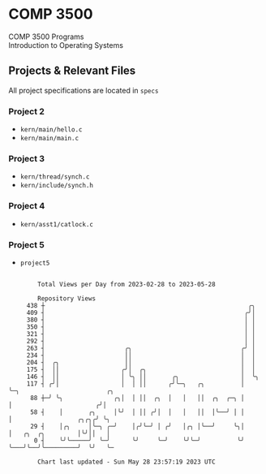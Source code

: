 # COMP 3500
COMP 3500 Programs  
Introduction to Operating Systems  
## Projects & Relevant Files
All project specifications are located in `specs`
### Project 2
- `kern/main/hello.c`
- `kern/main/main.c`
### Project 3
- `kern/thread/synch.c`
- `kern/include/synch.h`
### Project 4
- `kern/asst1/catlock.c`
### Project 5
- `project5`

```

        Total Views per Day from 2023-02-28 to 2023-05-28

        Repository Views
     438 ┼                                                        ╭╮
     409 ┤                                                       ╭╯│
     380 ┤                                                       │ │
     350 ┤                                                       │ │
     321 ┤                                                       │ │
     292 ┤                                                       │ │
     263 ┤                      ╭╮                              ╭╯ │
     234 ┤                      ││                              │  │
     204 ┤  ╭╮                  ││                              │  │
     175 ┤  ││                 ╭╯│  ╭╮                          │  │
     146 ┤  ││                 │ ╰╮ ││       ╭╮                 │  ╰╮
     117 ┤ ╭╯│                 │  │ ││      ╭╯╰─╮   ╭╮          │   ╰─╮                        ╭╮
      88 ┼─╯ ╰╮              ╭╮│  │ ││  ╭╮  │   │   ││  ╭╮  ╭─╮ │     │                       ╭╯│
      58 ┤    │       ╭╮     │╰╯  │ ││ ╭╯│  │   │   ││  │╰──╯ │ │     │                  ╭╮╭╮╭╯ ╰╮
      29 ┤    │╭╮     │╰─╮ ╭─╯    │╭╯╰─╯ │ ╭╯   │╭╮ │╰──╯     ╰╮│     │   ╭╮  ╭╮         │╰╯││   │
       0 ┤    ╰╯╰─────╯  ╰─╯      ╰╯     ╰─╯    ╰╯╰─╯          ╰╯     ╰───╯╰──╯╰─────────╯  ╰╯   ╰─

        Chart last updated - Sun May 28 23:57:19 2023 UTC
        
```
